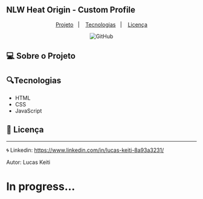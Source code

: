 ## NLW Heat Origin - Custom Profile

<p align="center">
  <a href="#-sobre-o-projeto">Projeto</a>&nbsp;&nbsp;&nbsp;|&nbsp;&nbsp;&nbsp;
  <a href="#-tecnologias">Tecnologias</a>&nbsp;&nbsp;&nbsp;|&nbsp;&nbsp;&nbsp;
  <a href="#memo-licença">Licença</a>
</p>

<p align="center">
 <img alt="GitHub" src="https://img.shields.io/github/license/LucasKeiti/rocket-barberorigin">
</p>

## 💻 Sobre o Projeto

## 🔍Tecnologias

- HTML
- CSS
- JavaScript

## 📝 Licença

---

🌀 Linkedin: https://www.linkedin.com/in/lucas-keiti-8a93a3231/

Autor: Lucas Keiti

# In progress...
